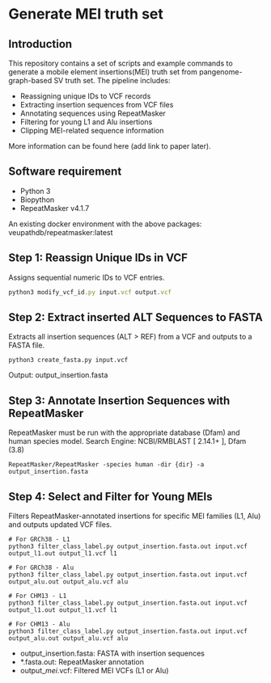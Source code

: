 # Generate MEI truth set 
## Introduction
This repository contains a set of scripts and example commands to generate a mobile element insertions(MEI) truth set from pangenome-graph-based SV truth set. The pipeline includes:

* Reassigning unique IDs to VCF records
* Extracting insertion sequences from VCF files
* Annotating sequences using RepeatMasker
* Filtering for young L1 and Alu insertions
* Clipping MEI-related sequence information
  
More information can be found here (add link to paper later).

## Software requirement
* Python 3
* Biopython
* RepeatMasker v4.1.7
  
An existing docker environment with the above packages: veupathdb/repeatmasker:latest

## Step 1: Reassign Unique IDs in VCF
Assigns sequential numeric IDs to VCF entries.

```jsx
python3 modify_vcf_id.py input.vcf output.vcf
```

    

## Step 2:  Extract inserted ALT Sequences to FASTA

Extracts all insertion sequences (ALT > REF) from a VCF and outputs to a FASTA file.

```
python3 create_fasta.py input.vcf
```
Output: output_insertion.fasta


## Step 3: Annotate Insertion Sequences with RepeatMasker

RepeatMasker must be run with the appropriate database (Dfam) and human species model.
Search Engine: NCBI/RMBLAST [ 2.14.1+ ], Dfam (3.8)

```
RepeatMasker/RepeatMasker -species human -dir {dir} -a output_insertion.fasta

```


## Step 4: Select and Filter for Young MEIs
Filters RepeatMasker-annotated insertions for specific MEI families (L1, Alu) and outputs updated VCF files.

```
# For GRCh38 - L1
python3 filter_class_label.py output_insertion.fasta.out input.vcf output_l1.out output_l1.vcf l1

# For GRCh38 - Alu
python3 filter_class_label.py output_insertion.fasta.out input.vcf output_alu.out output_alu.vcf alu

# For CHM13 - L1
python3 filter_class_label.py output_insertion.fasta.out input.vcf output_l1.out output_l1.vcf l1

# For CHM13 - Alu
python3 filter_class_label.py output_insertion.fasta.out input.vcf output_alu.out output_alu.vcf alu

```
* output_insertion.fasta: FASTA with insertion sequences
* *.fasta.out: RepeatMasker annotation
* output_*_mei_*.vcf: Filtered MEI VCFs (L1 or Alu)
